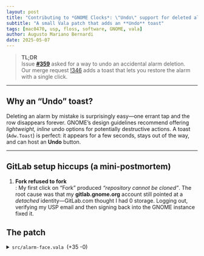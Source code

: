 ```yaml
---
layout: post
title: "Contributing to *GNOME Clocks*: \"Undo\" support for deleted alarms"
subtitle: "A small Vala patch that adds an **Undo** toast"
tags: [mac0470, usp, floss, software, GNOME, vala]
author: Augusto Mariano Bernardi
date: 2025-05-07
---
```



> **TL;DR**  
> Issue [**#359**](https://gitlab.gnome.org/GNOME/gnome-clocks/-/issues/359) asked for a way to undo an accidental alarm deletion.  
> Our merge request [!346](https://gitlab.gnome.org/GNOME/gnome-clocks/-/merge_requests/346) adds a toast that lets you restore the alarm with a single click.

---

## Why an “Undo” toast?

Deleting an alarm by mistake is surprisingly easy—one errant tap and the row disappears forever.  GNOME’s design guidelines recommend offering *lightweight, inline* undo options for potentially destructive actions.  A toast (`Adw.Toast`) is perfect: it appears for a few seconds, stays out of the way, and can host an **Undo** button.

---

## GitLab setup hiccups (a mini-postmortem)

1. **Fork refused to fork**  
   : My first click on “Fork” produced *“repository cannot be cloned”*. The root cause was that my **gitlab.gnome.org** account still pointed at a *detached* identity—GitLab.com thought I had 0 storage. Logging out, verifying my USP email and then signing back into the GNOME instance fixed it.

## The patch

<!-- Tell Kramdown to keep parsing Markdown inside <details> -->
<details markdown="1">
<summary><code>src/alarm-face.vala</code> &nbsp;(+35&nbsp;-0)</summary>

```diff
@@
     private unowned Gtk.Stack stack;
     private Adw.Toast? ring_time_toast;
     private Alarm.Item? ring_time_toast_alarm;
+    private Adw.Toast? delete_toast;   // ⇽ new toast for “Undo”
+    private Alarm.Item? deleted_alarm; // ⇽ keeps a reference to the alarm we just removed
@@
             row.remove_alarm.connect (() => {
+                deleted_alarm = (Item) item;               // remember what we deleted
                 alarms.delete_item ((Item) item);
                 if (ring_time_toast != null && item == ring_time_toast_alarm) {
                     ring_time_toast_alarm = null;
                     ring_time_toast.dismiss ();
                 }
+                show_delete_toast ();                       // ⇽ pop the toast
                 save ();
             });
@@
         window.add_toast (ring_time_toast);
     }
+
+    // ---------- new helper ----------
+    private void show_delete_toast () {
+        if (deleted_alarm == null) {
+            return;
+        }
+
+        // only one toast at a time
+        if (ring_time_toast != null) {
+            ring_time_toast.dismiss ();
+        }
+
+        var window = (Clocks.Window) get_root ();
+        delete_toast = new Adw.Toast ("");
+
+        delete_toast.set_title (_("Alarm deleted"));
+        delete_toast.set_button_label (_("Undo"));
+        delete_toast.button_clicked.connect (() => {
+            if (deleted_alarm != null) {
+                alarms.add (deleted_alarm);   // ↩️ restore
+                connect_item (deleted_alarm); // re-hook signals/UI
+                deleted_alarm = null;
+                save ();
+                delete_toast.dismiss ();
+            }
+        });
+
+        delete_toast.dismissed.connect (() => {
+            deleted_alarm = null;  // GC once toast times out
+        });
+
+        window.add_toast (delete_toast);
+    }
´´´

</details> 
